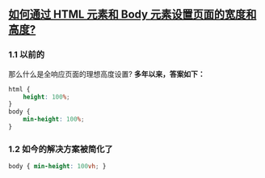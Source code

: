 ## [如何通过 HTML 元素和 Body 元素设置页面的宽度和高度?](#)

### 1.1 以前的
那么什么是全响应页面的理想高度设置? **多年以来，答案如下：**
```css
html {
    height: 100%;
}
body {
    min-height: 100%;
}
```

### 1.2 如今的解决方案被简化了
```css
body { min-height: 100vh; }
```
